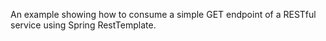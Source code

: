 An example showing how to consume a simple GET endpoint of a RESTful service using Spring RestTemplate.
